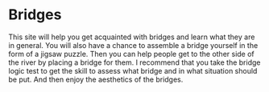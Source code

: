 # Bridges
 This site will help you get acquainted with bridges and learn what they are in general. You will also have a chance to assemble a bridge yourself in the form of a jigsaw puzzle. Then you can help people get to the other side of the river by placing a bridge for them. I recommend that you take the bridge logic test to get the skill to assess what bridge and in what situation should be put. And then enjoy the aesthetics of the bridges.
